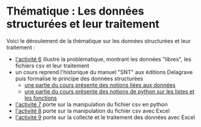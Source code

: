 # Thématique : Les données structurées et leur traitement

Voici le déroulement de la thématique sur les données structurées et leur traitement :
 - [l'activité 6](activité06/README.md) illustre la problématique, montrant les données "libres", les fichiers csv et leur traitement 
 - un cours reprend l'historique du manuel "SNT" aux éditions Delagrave puis formalise le principe des données structurées
   - [une partie du cours présente des notions liées aux données](cours/05_données.pdf)
   - [une partie du cours présente des notions de python sur les listes et les fonctions](cours/06_python%20pour%20les%20données.pdf)
 - [l'activité 7](activité07/README.md) porte sur la manipulation du fichier csv en python
 - [l'activité 8](activité08/README.md) porte sur la manipulation du fichier csv avec Excel
 - [l'activité 9](activité09/README.md) porte sur la collecte et le traitement des données avec Excel

